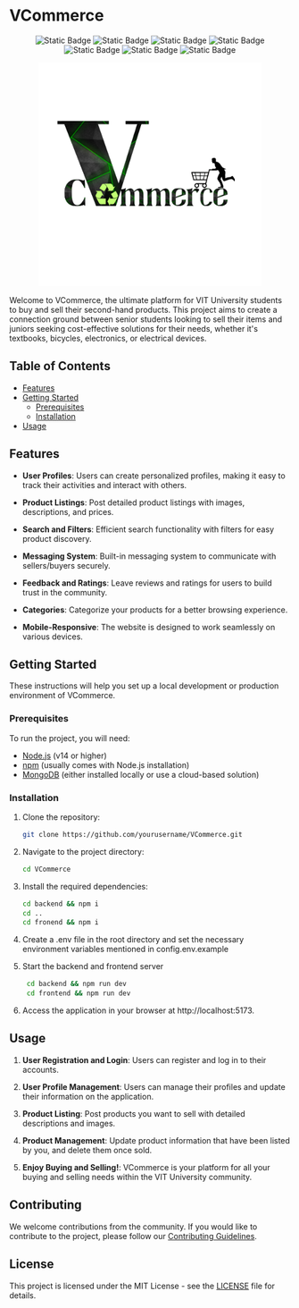 # VCommerce
<p align="center">
    <img alt="Static Badge" src="https://img.shields.io/badge/node-light">
    <img alt="Static Badge" src="https://img.shields.io/badge/express-yellow">
    <img alt="Static Badge" src="https://img.shields.io/badge/mongod-darkgreen">
    <img alt="Static Badge" src="https://img.shields.io/badge/mysql-orange">
    <img alt="Static Badge" src="https://img.shields.io/badge/react-blue">
    <img alt="Static Badge" src="https://img.shields.io/badge/contributions-welcome-light">
    <img alt="Static Badge" src="https://img.shields.io/badge/license-ISC-blue">
</p>

<p align="center">
    <img alt="Banner" src="./frontend/public/VcommerceLogo.png" width="400"/>
</p>

Welcome to VCommerce, the ultimate platform for VIT University students to buy and sell their second-hand products. This project aims to create a connection ground between senior students looking to sell their items and juniors seeking cost-effective solutions for their needs, whether it's textbooks, bicycles, electronics, or electrical devices.

## Table of Contents

- [Features](#features)
- [Getting Started](#getting-started)
  - [Prerequisites](#prerequisites)
  - [Installation](#installation)
- [Usage](#usage)


## Features

- **User Profiles**: Users can create personalized profiles, making it easy to track their activities and interact with others.

- **Product Listings**: Post detailed product listings with images, descriptions, and prices.

- **Search and Filters**: Efficient search functionality with filters for easy product discovery.

- **Messaging System**: Built-in messaging system to communicate with sellers/buyers securely.

- **Feedback and Ratings**: Leave reviews and ratings for users to build trust in the community.

- **Categories**: Categorize your products for a better browsing experience.

- **Mobile-Responsive**: The website is designed to work seamlessly on various devices.

## Getting Started

These instructions will help you set up a local development or production environment of VCommerce.

### Prerequisites

To run the project, you will need:

- [Node.js](https://nodejs.org/) (v14 or higher)
- [npm](https://www.npmjs.com/) (usually comes with Node.js installation)
- [MongoDB](https://www.mongodb.com/) (either installed locally or use a cloud-based solution)

### Installation

1. Clone the repository:

   ```bash
   git clone https://github.com/yourusername/VCommerce.git
   ```
2. Navigate to the project directory:
   ```bash
   cd VCommerce
   ```
3. Install the required dependencies:
   ```bash
   cd backend && npm i
   cd ..
   cd fronend && npm i
   ```
4. Create a .env file in the root directory and set the necessary environment variables mentioned in config.env.example
5. Start the backend and frontend server
   ```bash
    cd backend && npm run dev
    cd frontend && npm run dev
   ```
6. Access the application in your browser at http://localhost:5173.

## Usage

1. **User Registration and Login**: Users can register and log in to their accounts.

2. **User Profile Management**: Users can manage their profiles and update their information on the application.

3. **Product Listing**: Post products you want to sell with detailed descriptions and images.

4. **Product Management**: Update product information that have been listed by you, and delete them once sold.

5. **Enjoy Buying and Selling!**: VCommerce is your platform for all your buying and selling needs within the VIT University community.

## Contributing

We welcome contributions from the community. If you would like to contribute to the project, please follow our [Contributing Guidelines](CONTRIBUTING.md).

## License

This project is licensed under the MIT License - see the [LICENSE](LICENSE) file for details.


